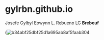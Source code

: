 # gylrbn.github.io
Josefe Gylbyl Eowynn L. Rebueno
LG **Brebeuf**

(![b34abf25dbf25d1a695ab8af5faab304](https://user-images.githubusercontent.com/122419068/212208985-5f519fd4-223b-4196-b8f6-826c0504ad76.jpg)

